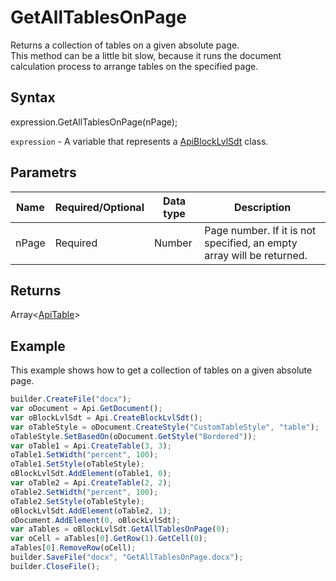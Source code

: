 # GetAllTablesOnPage

Returns a collection of tables on a given absolute page.
<br>This method can be a little bit slow, because it runs the document calculation process to arrange tables on the specified page.

## Syntax

expression.GetAllTablesOnPage(nPage);

`expression` - A variable that represents a [ApiBlockLvlSdt](../ApiBlockLvlSdt.md) class.

## Parametrs

| **Name** | **Required/Optional** | **Data type** | **Description** |
| ------------- | ------------- | ------------- | ------------- |
| nPage | Required | Number | Page number. If it is not specified, an empty array will be returned. |

## Returns

Array<[ApiTable](../../ApiTable/ApiTable.md)>

## Example

This example shows how to get a collection of tables on a given absolute page.

```javascript
builder.CreateFile("docx");
var oDocument = Api.GetDocument();
var oBlockLvlSdt = Api.CreateBlockLvlSdt();
var oTableStyle = oDocument.CreateStyle("CustomTableStyle", "table");
oTableStyle.SetBasedOn(oDocument.GetStyle("Bordered"));
var oTable1 = Api.CreateTable(3, 3);
oTable1.SetWidth("percent", 100);
oTable1.SetStyle(oTableStyle);
oBlockLvlSdt.AddElement(oTable1, 0);
var oTable2 = Api.CreateTable(2, 2);
oTable2.SetWidth("percent", 100);
oTable2.SetStyle(oTableStyle);
oBlockLvlSdt.AddElement(oTable2, 1);
oDocument.AddElement(0, oBlockLvlSdt);
var aTables = oBlockLvlSdt.GetAllTablesOnPage(0);
var oCell = aTables[0].GetRow(1).GetCell(0);
aTables[0].RemoveRow(oCell);
builder.SaveFile("docx", "GetAllTablesOnPage.docx");
builder.CloseFile();
```